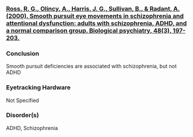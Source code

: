 ### [Ross, R. G., Olincy, A., Harris, J. G., Sullivan, B., & Radant, A. (2000). Smooth pursuit eye movements in schizophrenia and attentional dysfunction: adults with schizophrenia, ADHD, and a normal comparison group. Biological psychiatry, 48(3), 197-203.](https://www.ncbi.nlm.nih.gov/pubmed/10924662)
### Conclusion
Smooth pursuit deficiencies are associated with schizophrenia, but not ADHD
### Eyetracking Hardware
Not Specified
### Disorder(s)
ADHD, Schizophrenia